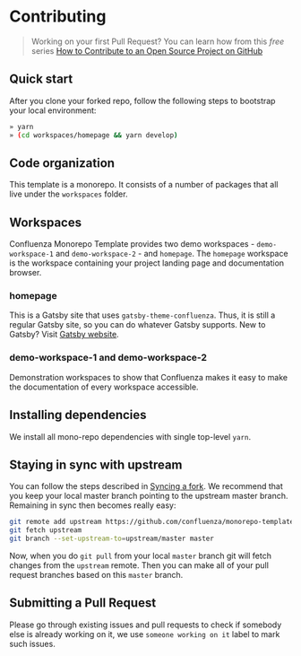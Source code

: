 # Contributing

> Working on your first Pull Request? You can learn how from this *free* series
> [How to Contribute to an Open Source Project on
> GitHub](https://egghead.io/series/how-to-contribute-to-an-open-source-project-on-github)

## Quick start

After you clone your forked repo, follow the following steps to bootstrap your local environment:

```bash
» yarn
» (cd workspaces/homepage && yarn develop)
```

## Code organization

This template is a monorepo. It consists of a number of packages that all live under the `workspaces` folder.

## Workspaces

Confluenza Monorepo Template provides two demo workspaces - `demo-workspace-1` and `demo-workspace-2` - and `homepage`. The `homepage` workspace is the workspace containing your project landing page and documentation browser.

### homepage

This is a Gatsby site that uses `gatsby-theme-confluenza`. Thus, it is still a regular Gatsby site, so you can do whatever Gatsby supports. New to Gatsby? Visit [Gatsby website](https://www.gatsbyjs.com/).

### demo-workspace-1 and demo-workspace-2

Demonstration workspaces to show that Confluenza makes it easy to make the documentation of every workspace accessible.

## Installing dependencies

We install all mono-repo dependencies with single top-level `yarn`. 

## Staying in sync with upstream

You can follow the steps described in [Syncing a
fork](https://help.github.com/articles/syncing-a-fork/). We recommend that you
keep your local master branch pointing to the upstream master branch. Remaining
in sync then becomes really easy:

```bash
git remote add upstream https://github.com/confluenza/monorepo-template.git
git fetch upstream
git branch --set-upstream-to=upstream/master master
```

Now, when you do `git pull` from your local `master` branch git will 
fetch changes from the `upstream` remote. Then you can make all of 
your pull request branches based on this `master` branch.

## Submitting a Pull Request

Please go through existing issues and pull requests to check if 
somebody else is already working on it, we use `someone working on it` label to mark such issues.
